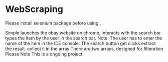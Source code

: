 # WebScraping


Please install selenium package before using..



Simple launches the ebay website on chrome,
interacts with the search bar
types the item by the user in the search bar. Note: The user has to enter the name of the item in the IDE console.
The search button get clicks
extract the result.
collect it in the array There are two arrays, designed for filteration Please Note This is a ongoing project
